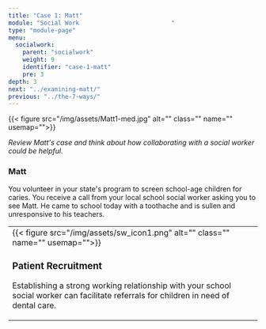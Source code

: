 ```yaml
---
title: "Case 1: Matt"
module: "Social Work                          "
type: "module-page"
menu:
  socialwork:
    parent: "socialwork"
    weight: 9
    identifier: "case-1-matt"
    pre: 3
depth: 3
next: "../examining-matt/"
previous: "../the-7-ways/"
---
```

<div class="pageblock"><div class="right">{{< figure src="/img/assets/Matt1-med.jpg" alt="" class="" name="" usemap="">}}</div>
</div><div class="pageblock"><div class="maintext"><p><em>Review Matt's case and think about how collaborating with a social worker could be helpful.</em></p></div>
</div><div class="pageblock"><h3>Matt</h3><div class="maintext"><p>You volunteer in your state's program to screen school-age children for caries. You receive a call from your local school social worker asking you to see Matt. He came to school today with a toothache and is sullen and unresponsive to his teachers.</p></div>
<div class="clearfix"></div>
</div><div class="pageblock visualclear"><table>
<tr>
<td>
<div class="left" style="margin: 0 15px 0 0;">
{{< figure src="/img/assets/sw_icon1.png" alt="" class="" name="" usemap="">}}</div>
<div class="seven-ways"><h3>Patient Recruitment</h3>
<div class="maintext"><p>Establishing a strong working relationship with your school social worker can facilitate referrals for children in need of dental care.</p></div></div>
</td>
</tr>
</table>
</div>